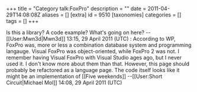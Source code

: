+++
title = "Category talk:FoxPro"
description = ""
date = 2011-04-29T14:08:08Z
aliases = []
[extra]
id = 9510
[taxonomies]
categories = []
tags = []
+++

Is this a library? A code example? What's going on here? --[[User:Mwn3d|Mwn3d]] 13:15, 29 April 2011 (UTC)
: According to WP, FoxPro was, more or less a combination database system and programming langauge. Visual FoxPro was object-oriented, while FoxPro 2 was not. I remember having Visual FoxPro with Visual Studio ages ago, but I never used it. I don't know more about them than that. However, this page should probably be refactored as a language page. The code itself looks like it might be an implementation of [[Five weekends]] --[[User:Short Circuit|Michael Mol]] 14:08, 29 April 2011 (UTC)
